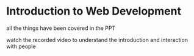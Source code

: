 # Introduction to Web Development 

all the things have been covered in the PPT

watch the recorded video to understand the introduction and interaction with people